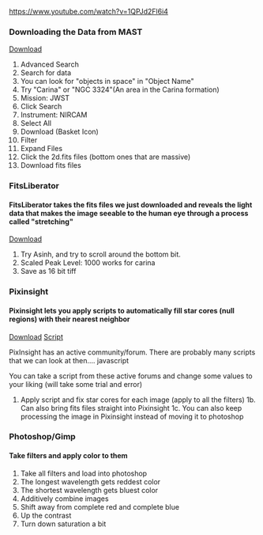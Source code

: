 https://www.youtube.com/watch?v=1QPJd2Fl6i4


### Downloading the Data from MAST
[Download](mast.stsci.edu)

1. Advanced Search
2. Search for data
3. You can look for "objects in space" in "Object Name"
4. Try "Carina" or "NGC 3324"(An area in the Carina formation)
5. Mission: JWST
6. Click Search
7. Instrument: NIRCAM
8. Select All
9. Download (Basket Icon)
10. Filter 
11. Expand Files
12. Click the 2d.fits files (bottom ones that are massive)
13. Download fits files


### FitsLiberator
#### FitsLiberator takes the fits files we just downloaded and reveals the light data that makes the image seeable to the human eye through a process called "stretching"
[Download](https://noirlab.edu/public/products/fitsliberator/)

1. Try Asinh, and try to scroll around the bottom bit.
2. Scaled Peak Level: 1000 works for carina
3. Save as 16 bit tiff


### Pixinsight
#### Pixinsight lets you apply scripts to automatically fill star cores (null regions) with their nearest neighbor
[Download](https://pixinsight.com/)
[Script](https://www.dropbox.com/sh/1lsp88pt6nlbc29/AACp8W2Emy9FKDwYlbWA_1pDa?dl=0)

PixInsight has an active community/forum. There are probably many
scripts that we can look at then.... javascript

You can take a script from these active forums and change some values to your liking (will take some trial and error)
1. Apply script and fix star cores for each image (apply to all the filters)
1b. Can also bring fits files straight into Pixinsight
1c. You can also keep processing the image in Pixinsight instead of moving it to photoshop

### Photoshop/Gimp
#### Take filters and apply color to them
1. Take all filters and load into photoshop
2. The longest wavelength gets reddest color
3. The shortest wavelength gets bluest color
4. Additively combine images
5. Shift away from complete red and complete blue
6. Up the contrast
7. Turn down saturation a bit